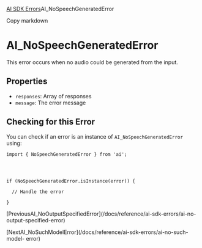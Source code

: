 [AI SDK Errors](/docs/reference/ai-sdk-errors)AI_NoSpeechGeneratedError

Copy markdown

# AI_NoSpeechGeneratedError

This error occurs when no audio could be generated from the input.

## Properties

  * `responses`: Array of responses
  * `message`: The error message

## Checking for this Error

You can check if an error is an instance of `AI_NoSpeechGeneratedError` using:

    
    
    import { NoSpeechGeneratedError } from 'ai';
    
    
    
    
    if (NoSpeechGeneratedError.isInstance(error)) {
    
      // Handle the error
    
    }

[PreviousAI_NoOutputSpecifiedError](/docs/reference/ai-sdk-errors/ai-no-
output-specified-error)

[NextAI_NoSuchModelError](/docs/reference/ai-sdk-errors/ai-no-such-model-
error)

